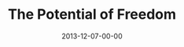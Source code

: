 ---
layout: message
category: message
series: "The Gift of Freedom"
title: "The Potential of Freedom"
date: 2013-12-07-00-00
message_id: 834
audio-description: "This year was like climbing the biggest mountain we’ve ever faced. It was exhausting, energizing, uncertain and wonderful, and now here we are—standing at the peak of 2013."
audio: "http://www.crossroads.net/players/media/hq/giftoffreedom_02.mp3"
audio-title: "The Potential of Freedom"
audio-duration: "45:32"
program-description: "Program - WK2&#58; Gift of Freedom"
program: "http://www.crossroads.net/players/media/hq/12_07-08_13ProgramFinal.pdf"
program-title: "The Potential of Freedom"
video-description: "This year was like climbing the biggest mountain we’ve ever faced. It was exhausting, energizing, uncertain and wonderful, and now here we are—standing at the peak of 2013."
video-title: "The Potential of Freedom"
video: "https://s3.amazonaws.com/crossroadsvideomessages/giftoffreedom_02.mp4"
video-poster: "https://www.crossroads.net/uploadedfiles/giftoffreedom_02_still.jpg"
---